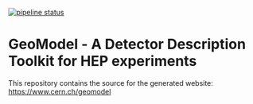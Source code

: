 [![pipeline status](https://gitlab.cern.ch/GeoModelDev/documentation/badges/master/pipeline.svg)](https://gitlab.cern.ch/GeoModelDev/documentation/commits/master)


# GeoModel - A Detector Description Toolkit for HEP experiments

This repository contains the source for the generated website: https://www.cern.ch/geomodel
